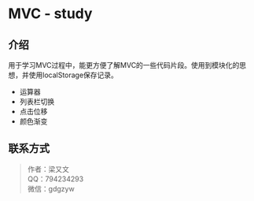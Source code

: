 # MVC - study

## 介绍

用于学习MVC过程中，能更方便了解MVC的一些代码片段。使用到模块化的思想，并使用localStorage保存记录。

- 运算器
- 列表栏切换
- 点击位移
- 颜色渐变

## 联系方式

> 作者：梁又文  
> QQ：794234293  
> 微信：gdgzyw
